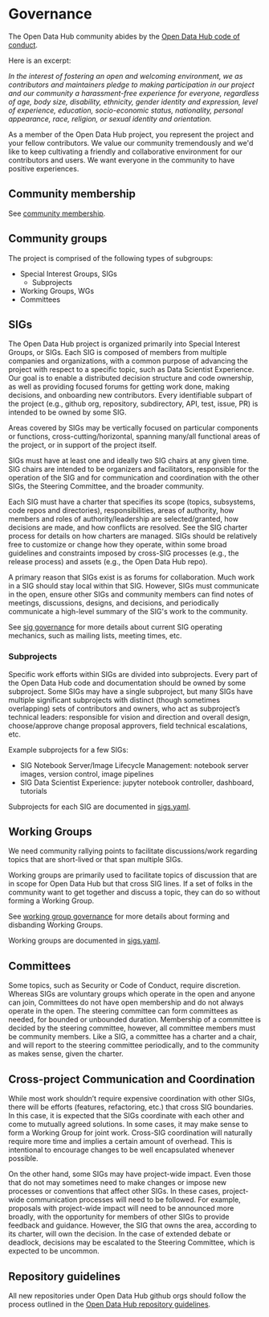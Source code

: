 # Governance
The Open Data Hub community abides by the [Open Data Hub code of conduct](https://github.com/opendatahub-io/opendatahub-community/blob/master/CODE_OF_CONDUCT.md). 

Here is an excerpt:

*In the interest of fostering an open and welcoming environment, we as contributors and maintainers pledge to making participation in our project and our community a harassment-free experience for everyone, regardless of age, body size, disability, ethnicity, gender identity and expression, level of experience, education, socio-economic status, nationality, personal appearance, race, religion, or sexual identity and orientation.*

As a member of the Open Data Hub project, you represent the project and your fellow contributors. We value our community tremendously and we'd like to keep cultivating a friendly and collaborative environment for our contributors and users. We want everyone in the community to have positive experiences.

## Community membership
See [community membership](./community-membership.md).

## Community groups
The project is comprised of the following types of subgroups:
- Special Interest Groups, SIGs
  - Subprojects
- Working Groups, WGs
- Committees
 
## SIGs
The Open Data Hub project is organized primarily into Special Interest Groups, or SIGs. Each SIG is composed of members from multiple companies and organizations, with a common purpose of advancing the project with respect to a specific topic, such as Data Scientist Experience. Our goal is to enable a distributed decision structure and code ownership, as well as providing focused forums for getting work done, making decisions, and onboarding new contributors. Every identifiable subpart of the project (e.g., github org, repository, subdirectory, API, test, issue, PR) is intended to be owned by some SIG.

Areas covered by SIGs may be vertically focused on particular components or functions, cross-cutting/horizontal, spanning many/all functional areas of the project, or in support of the project itself.

SIGs must have at least one and ideally two SIG chairs at any given time. SIG chairs are intended to be organizers and facilitators, responsible for the operation of the SIG and for communication and coordination with the other SIGs, the Steering Committee, and the broader community.

Each SIG must have a charter that specifies its scope (topics, subsystems, code repos and directories), responsibilities, areas of authority, how members and roles of authority/leadership are selected/granted, how decisions are made, and how conflicts are resolved. See the SIG charter process for details on how charters are managed. SIGs should be relatively free to customize or change how they operate, within some broad guidelines and constraints imposed by cross-SIG processes (e.g., the release process) and assets (e.g., the Open Data Hub repo).

A primary reason that SIGs exist is as forums for collaboration. Much work in a SIG should stay local within that SIG. However, SIGs must communicate in the open, ensure other SIGs and community members can find notes of meetings, discussions, designs, and decisions, and periodically communicate a high-level summary of the SIG's work to the community.

See [sig governance](./sig-governance.md) for more details about current SIG operating mechanics, such as mailing lists, meeting times, etc.

### Subprojects
Specific work efforts within SIGs are divided into subprojects. Every part of the Open Data Hub code and documentation should be owned by some subproject. Some SIGs may have a single subproject, but many SIGs have multiple significant subprojects with distinct (though sometimes overlapping) sets of contributors and owners, who act as subproject’s technical leaders: responsible for vision and direction and overall design, choose/approve change proposal approvers, field technical escalations, etc.

Example subprojects for a few SIGs:

- SIG Notebook Server/Image Lifecycle Management: notebook server images, version control, image pipelines
- SIG Data Scientist Experience: jupyter notebook controller, dashboard, tutorials

Subprojects for each SIG are documented in [sigs.yaml](./sigs.yaml).

## Working Groups
We need community rallying points to facilitate discussions/work regarding topics that are short-lived or that span multiple SIGs.

Working groups are primarily used to facilitate topics of discussion that are in scope for Open Data Hub but that cross SIG lines. If a set of folks in the community want to get together and discuss a topic, they can do so without forming a Working Group.

See [working group governance](./wg-governance.md) for more details about forming and disbanding Working Groups.

Working groups are documented in [sigs.yaml](./sigs.yaml).

## Committees
Some topics, such as Security or Code of Conduct, require discretion. Whereas SIGs are voluntary groups which operate in the open and anyone can join, Committees do not have open membership and do not always operate in the open. The steering committee can form committees as needed, for bounded or unbounded duration. Membership of a committee is decided by the steering committee, however, all committee members must be community members. Like a SIG, a committee has a charter and a chair, and will report to the steering committee periodically, and to the community as makes sense, given the charter.

## Cross-project Communication and Coordination
While most work shouldn’t require expensive coordination with other SIGs, there will be efforts (features, refactoring, etc.) that cross SIG boundaries. In this case, it is expected that the SIGs coordinate with each other and come to mutually agreed solutions. In some cases, it may make sense to form a Working Group for joint work. Cross-SIG coordination will naturally require more time and implies a certain amount of overhead. This is intentional to encourage changes to be well encapsulated whenever possible.

On the other hand, some SIGs may have project-wide impact. Even those that do not may sometimes need to make changes or impose new processes or conventions that affect other SIGs. In these cases, project-wide communication processes will need to be followed. For example, proposals with project-wide impact will need to be announced more broadly, with the opportunity for members of other SIGs to provide feedback and guidance. However, the SIG that owns the area, according to its charter, will own the decision. In the case of extended debate or deadlock, decisions may be escalated to the Steering Committee, which is expected to be uncommon.

## Repository guidelines
All new repositories under Open Data Hub github orgs should follow the process outlined in the [Open Data Hub repository guidelines](./odh-repositories.md).
